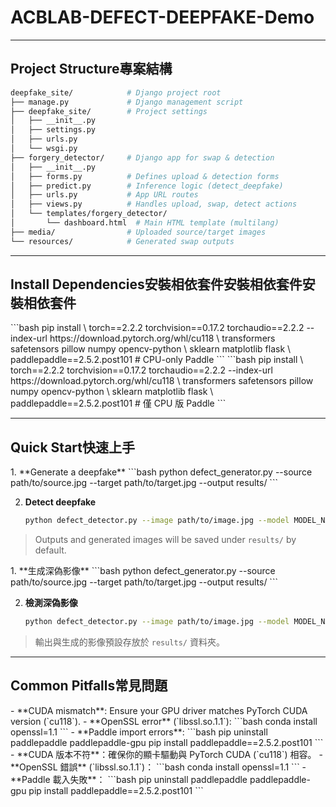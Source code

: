 # ACBLAB-DEFECT-DEEPFAKE-Demo

---

## <span class="lang-en">Project Structure</span><span class="lang-zh">專案結構</span>

```bash
deepfake_site/            # Django project root
├── manage.py             # Django management script
├── deepfake_site/        # Project settings
│   ├── __init__.py
│   ├── settings.py
│   ├── urls.py
│   └── wsgi.py
├── forgery_detector/     # Django app for swap & detection
│   ├── __init__.py
│   ├── forms.py          # Defines upload & detection forms
│   ├── predict.py        # Inference logic (detect_deepfake)
│   ├── urls.py           # App URL routes
│   ├── views.py          # Handles upload, swap, detect actions
│   └── templates/forgery_detector/
│       └── dashboard.html  # Main HTML template (multilang)
├── media/                # Uploaded source/target images
└── resources/            # Generated swap outputs
```

---

## <span class="lang-en">Install Dependencies</span><span class="lang-zh">安裝相依套件</span><span class="lang-zh">安裝相依套件</span></span><span class="lang-zh">安裝相依套件</span>

<span class="lang-en">
```bash
pip install \
  torch==2.2.2 torchvision==0.17.2 torchaudio==2.2.2 --index-url https://download.pytorch.org/whl/cu118 \
  transformers safetensors pillow numpy opencv-python \
  sklearn matplotlib flask \
  paddlepaddle==2.5.2.post101  # CPU-only Paddle
```
</span>
<span class="lang-zh">
```bash
pip install \
  torch==2.2.2 torchvision==0.17.2 torchaudio==2.2.2 --index-url https://download.pytorch.org/whl/cu118 \
  transformers safetensors pillow numpy opencv-python \
  sklearn matplotlib flask \
  paddlepaddle==2.5.2.post101  # 僅 CPU 版 Paddle
```
</span>

---

## <span class="lang-en">Quick Start</span><span class="lang-zh">快速上手</span>

<span class="lang-en">
1. **Generate a deepfake**  
   ```bash
   python defect_generator.py --source path/to/source.jpg --target path/to/target.jpg --output results/
   ```

2. **Detect deepfake**  
   ```bash
   python defect_detector.py --image path/to/image.jpg --model MODEL_NAME
   ```

> Outputs and generated images will be saved under `results/` by default.
</span>
<span class="lang-zh">
1. **生成深偽影像**  
   ```bash
   python defect_generator.py --source path/to/source.jpg --target path/to/target.jpg --output results/
   ```

2. **檢測深偽影像**  
   ```bash
   python defect_detector.py --image path/to/image.jpg --model MODEL_NAME
   ```

> 輸出與生成的影像預設存放於 `results/` 資料夾。
</span>

---

## <span class="lang-en">Common Pitfalls</span><span class="lang-zh">常見問題</span>

<span class="lang-en">
- **CUDA mismatch**: Ensure your GPU driver matches PyTorch CUDA version (`cu118`).
- **OpenSSL error** (`libssl.so.1.1`):  
  ```bash
  conda install openssl=1.1
  ```
- **Paddle import errors**:  
  ```bash
  pip uninstall paddlepaddle paddlepaddle-gpu
  pip install paddlepaddle==2.5.2.post101
  ```
</span>
<span class="lang-zh">
- **CUDA 版本不符**：確保你的顯卡驅動與 PyTorch CUDA (`cu118`) 相容。
- **OpenSSL 錯誤** (`libssl.so.1.1`)：  
  ```bash
  conda install openssl=1.1
  ```
- **Paddle 載入失敗**：  
  ```bash
  pip uninstall paddlepaddle paddlepaddle-gpu
  pip install paddlepaddle==2.5.2.post101
  ```
</span>
